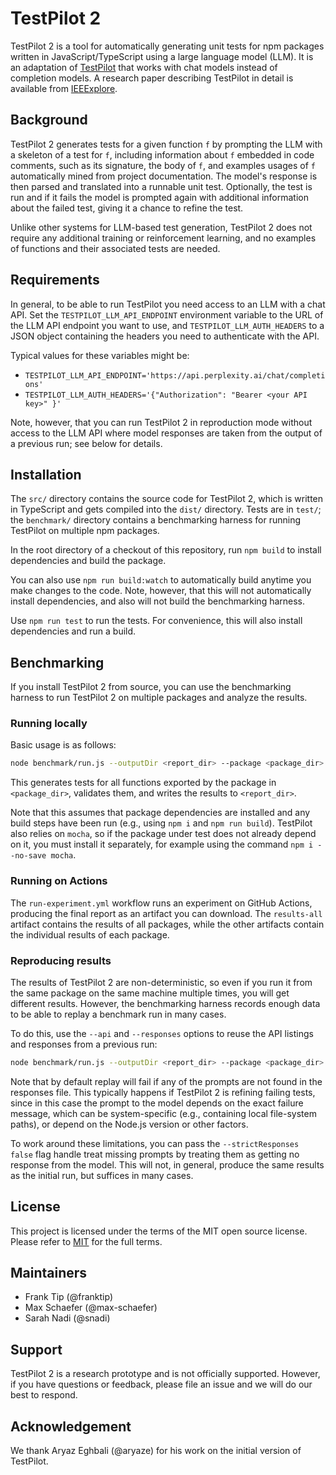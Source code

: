 # TestPilot 2

TestPilot 2 is a tool for automatically generating unit tests for npm packages 
written in JavaScript/TypeScript using a large language model (LLM). It is an
adaptation of [TestPilot](https://github.com/githubnext/testpilot/) that works with chat models instead of completion models.
A research paper describing TestPilot in detail is available from [IEEExplore](https://ieeexplore.ieee.org/document/10329992).

## Background

TestPilot 2 generates tests for a given function `f` by prompting the LLM with a
skeleton of a test for `f`, including information about `f` embedded in code
comments, such as its signature, the body of `f`, and examples usages of `f`
automatically mined from project documentation. The model's response is then
parsed and translated into a runnable unit test. Optionally, the test is run and
if it fails the model is prompted again with additional information about the
failed test, giving it a chance to refine the test.

Unlike other systems for LLM-based test generation, TestPilot 2 does not require
any additional training or reinforcement learning, and no examples of functions
and their associated tests are needed.



## Requirements

In general, to be able to run TestPilot you need access to an LLM
with a chat API. Set the `TESTPILOT_LLM_API_ENDPOINT` environment variable to
the URL of the LLM API endpoint you want to use, and
`TESTPILOT_LLM_AUTH_HEADERS` to a JSON object containing the headers you need to
authenticate with the API.

Typical values for these variables might be:

- `TESTPILOT_LLM_API_ENDPOINT='https://api.perplexity.ai/chat/completions'`
- `TESTPILOT_LLM_AUTH_HEADERS='{"Authorization": "Bearer <your API key>" }'`

Note, however, that you can run TestPilot 2 in reproduction mode without access to
the LLM API where model responses are taken from the output of a previous run;
see below for details.

## Installation

The `src/` directory contains the source code for TestPilot 2, which is written in
TypeScript and gets compiled into the `dist/` directory. Tests are in `test/`;
the `benchmark/` directory contains a benchmarking harness for running TestPilot
on multiple npm packages.

In the root directory of a checkout of this repository, run `npm build` to
install dependencies and build the package.

You can also use `npm run build:watch` to automatically build anytime you make
changes to the code. Note, however, that this will not automatically install
dependencies, and also will not build the benchmarking harness.

Use `npm run test` to run the tests. For convenience, this will also install
dependencies and run a build.

## Benchmarking

If you install TestPilot 2 from source, you can use the benchmarking harness to
run TestPilot 2 on multiple packages and analyze the results. 

### Running locally

Basic usage is as follows:

```sh
node benchmark/run.js --outputDir <report_dir> --package <package_dir>
```

This generates tests for all functions exported by the package in
`<package_dir>`, validates them, and writes the results to `<report_dir>`.

Note that this assumes that package dependencies are installed and any build
steps have been run (e.g., using `npm i` and `npm run build`). TestPilot also
relies on `mocha`, so if the package under test does not already depend on it,
you must install it separately, for example using the command `npm i --no-save
mocha`.

### Running on Actions

The `run-experiment.yml` workflow runs an experiment on GitHub Actions,
producing the final report as an artifact you can download. The `results-all`
artifact contains the results of all packages, while the other artifacts contain
the individual results of each package.

### Reproducing results

The results of TestPilot 2 are non-deterministic, so even if you run it from the
same package on the same machine multiple times, you will get different results.
However, the benchmarking harness records enough data to be able to replay a
benchmark run in many cases.

To do this, use the `--api` and `--responses` options to reuse the API listings
and responses from a previous run:

```sh
node benchmark/run.js --outputDir <report_dir> --package <package_dir> --api <api.json> --responses <prompts.json>
```

Note that by default replay will fail if any of the prompts are not found in the
responses file. This typically happens if TestPilot 2 is refining failing tests,
since in this case the prompt to the model depends on the exact failure message,
which can be system-specific (e.g., containing local file-system paths), or
depend on the Node.js version or other factors.

To work around these limitations, you can pass the `--strictResponses false`
flag handle treat missing prompts by treating them as getting no response from
the model. This will not, in general, produce the same results as the initial
run, but suffices in many cases.

## License

This project is licensed under the terms of the MIT open source license. Please refer to [MIT](./LICENSE.txt) for the full terms.

## Maintainers

- Frank Tip (@franktip)
- Max Schaefer (@max-schaefer)
- Sarah Nadi (@snadi)

## Support

TestPilot 2 is a research prototype and is not officially supported. However, if
you have questions or feedback, please file an issue and we will do our best to
respond.

## Acknowledgement

We thank Aryaz Eghbali (@aryaze) for his work on the initial version of
TestPilot.
